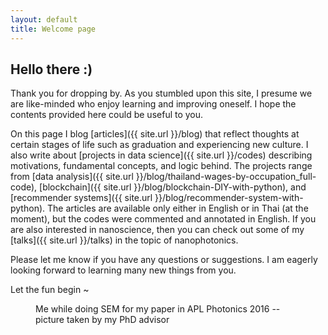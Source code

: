 ```yaml
---
layout: default
title: Welcome page
---
```


## Hello there :)

Thank you for dropping by. As you stumbled upon this site, I presume we are like-minded who enjoy learning and improving oneself. I hope the contents provided here could be useful to you.

On this page I blog [articles]({{ site.url }}/blog) that reflect thoughts at certain stages of life such as graduation and experiencing new culture. I also write about [projects in data science]({{ site.url }}/codes) describing motivations, fundamental concepts, and logic behind. The projects range from [data analysis]({{ site.url }}/blog/thailand-wages-by-occupation_full-code), [blockchain]({{ site.url }}/blog/blockchain-DIY-with-python), and [recommender systems]({{ site.url }}/blog/recommender-system-with-python). The articles are available only either in English or in Thai (at the moment), but the codes were commented and annotated in English. If you are also interested in nanoscience, then you can check out some of my [talks]({{ site.url }}/talks) in the topic of nanophotonics.

Please let me know if you have any questions or suggestions. I am eagerly looking forward to learning many new things from you.

Let the fun begin ~

<figure>
	<img src="{{ '/assets/img/Me_doing_SEM.png' | prepend: site.baseurl }}" alt="">
	<figcaption>Me while doing SEM for my paper in APL Photonics 2016 -- picture taken by my PhD advisor</figcaption>
</figure>
